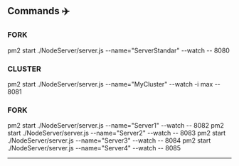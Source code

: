 

## Commands ✈️

### FORK
pm2 start ./NodeServer/server.js --name="ServerStandar" --watch -- 8080
### CLUSTER
pm2 start ./NodeServer/server.js --name="MyCluster" --watch -i max -- 8081
### FORK
pm2 start ./NodeServer/server.js --name="Server1" --watch -- 8082
pm2 start ./NodeServer/server.js --name="Server2" --watch -- 8083 
pm2 start ./NodeServer/server.js --name="Server3" --watch -- 8084 
pm2 start ./NodeServer/server.js --name="Server4" --watch -- 8085 

---

